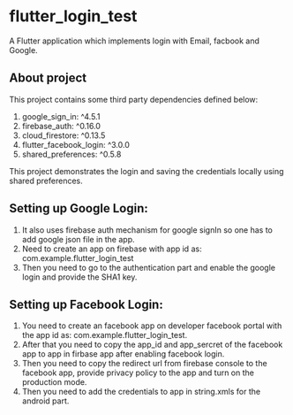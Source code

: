 # flutter_login_test

A Flutter application which implements login with Email, facbook and Google.

## About project
 This project contains some third party dependencies defined below:
  1. google_sign_in: ^4.5.1
  2. firebase_auth: ^0.16.0
  3. cloud_firestore: ^0.13.5
  4. flutter_facebook_login: ^3.0.0
  5. shared_preferences: ^0.5.8
  
  This project demonstrates the login and saving the credentials locally using shared preferences.
  
  
  ## Setting up Google Login:
  
   1. It also uses firebase auth mechanism for google signIn so one has to add google json file in the app.
   2. Need to create an app on firebase with app id as: com.example.flutter_login_test
   3. Then you need to go to the authentication part and enable the google login and provide the SHA1 key.
  
  
  ## Setting up Facebook Login:
  
   1. You need to create an facebook app on developer facebook portal with the app id as: com.example.flutter_login_test.
   2. After that you need to copy the app_id and app_sercret of the facebook app to app in firbase app after enabling facebook login.
   3. Then you need to copy the redirect url from firebase console to the facebook app, provide privacy policy to the app and turn on the production mode.
   4. Then you need to add the credentials to app in string.xmls for the android part.
  
  
  

